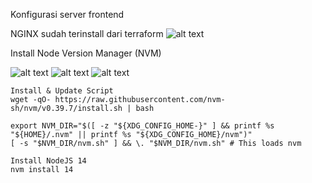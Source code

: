 Konfigurasi server frontend

NGINX sudah terinstall dari terraform
![alt text](https://github.com/aureezzhenx/devops3/blob/main/konfigurasi/4.png)

Install Node Version Manager (NVM)

![alt text](https://github.com/aureezzhenx/devops3/blob/main/konfigurasi/5.png)
![alt text](https://github.com/aureezzhenx/devops3/blob/main/konfigurasi/6.png)
![alt text](https://github.com/aureezzhenx/devops3/blob/main/konfigurasi/7.png)

```
Install & Update Script
wget -qO- https://raw.githubusercontent.com/nvm-sh/nvm/v0.39.7/install.sh | bash

export NVM_DIR="$([ -z "${XDG_CONFIG_HOME-}" ] && printf %s "${HOME}/.nvm" || printf %s "${XDG_CONFIG_HOME}/nvm")"
[ -s "$NVM_DIR/nvm.sh" ] && \. "$NVM_DIR/nvm.sh" # This loads nvm

Install NodeJS 14
nvm install 14
```
